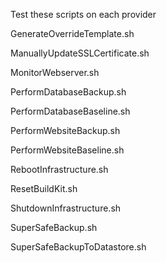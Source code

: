 Test these scripts on each provider

GenerateOverrideTemplate.sh

ManuallyUpdateSSLCertificate.sh

MonitorWebserver.sh

PerformDatabaseBackup.sh

PerformDatabaseBaseline.sh

PerformWebsiteBackup.sh

PerformWebsiteBaseline.sh

RebootInfrastructure.sh

ResetBuildKit.sh

ShutdownInfrastructure.sh

SuperSafeBackup.sh

SuperSafeBackupToDatastore.sh
